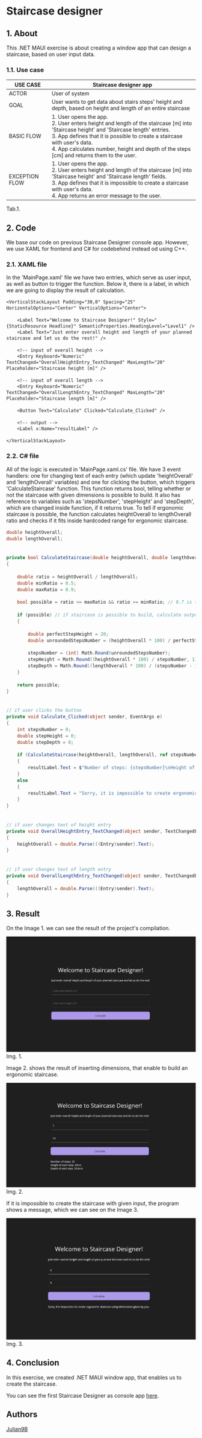 # Staircase designer

## 1. About

This .NET MAUI exercise is about creating a window app that can design a staircase, based on user input data.

### 1.1. Use case

| USE CASE       | Staircase designer app |
| -------------- | ---------------------- |
| ACTOR          | User of system |
| GOAL           | User wants to get data about stairs steps' height and depth, based on height and length of an entire staircase |
| BASIC FLOW     | 1. User opens the app. <br> 2. User enters height and length of the staircase [m] into 'Staircase height' and 'Staircase length' entries. <br> 3. App defines that it is possible to create a staircase with user's data. <br> 4. App calculates number, height and depth of the steps [cm] and returns them to the user. |
| EXCEPTION FLOW | 1. User opens the app. <br> 2. User enters height and length of the staircase [m] into 'Staircase height' and 'Staircase length' fields. <br> 3. App defines that it is impossible to create a staircase with user's data. <br> 4. App returns an error message to the user. |

Tab.1.

## 2. Code

We base our code on previous Staircase Designer console app. However, we use XAML for frontend and C# for codebehind instead od using C++.

### 2.1. XAML file

In the 'MainPage.xaml' file we have two entries, which serve as user input, as well as button to trigger the function. Below it, there is a label, in which we are going to display the result of calculation.

```xaml
<VerticalStackLayout Padding="30,0" Spacing="25" HorizontalOptions="Center" VerticalOptions="Center">
    
    <Label Text="Welcome to Staircase Designer!" Style="{StaticResource Headline}" SemanticProperties.HeadingLevel="Level1" />
    <Label Text="Just enter overall height and length of your planned staircase and let us do the rest!" />

    <!-- input of overall height -->
    <Entry Keyboard="Numeric" TextChanged="OverallHeightEntry_TextChanged" MaxLength="20" Placeholder="Staircase height [m]" />

    <!-- input of overall length -->
    <Entry Keyboard="Numeric" TextChanged="OverallLengthEntry_TextChanged" MaxLength="20" Placeholder="Staircase length [m]" />

    <Button Text="Calculate" Clicked="Calculate_Clicked" />

    <!-- output -->
    <Label x:Name="resultLabel" />

</VerticalStackLayout>
```

### 2.2. C# file

All of the logic is executed in 'MainPage.xaml.cs' file. We have 3 event handlers: one for changing text of each entry (which update 'heightOverall' and 'lengthOverall' variables) and one for clicking the button, which triggers 'CalculateStaircase' function. This function returns bool, telling whether or not the staircase with given dimensions is possible to build. It also has reference to variables such as 'stepsNumber', 'stepHeight' and 'stepDepth', which are changed inside function, if it returns true. To tell if ergonomic staircase is possible, the function calculates heightOverall to lengthOverall ratio and checks if it fits inside hardcoded range for ergonomic staircase.

```C#
double heightOverall;
double lengthOverall;


private bool CalculateStaircase(double heightOverall, double lengthOverall, ref int stepsNumber, ref double stepHeight, ref double stepDepth)
{

    double ratio = heightOverall / lengthOverall;
    double minRatio = 0.5;
    double maxRatio = 0.9;

    bool possible = ratio <= maxRatio && ratio >= minRatio; // 0.7 is the best ratio

    if (possible) // if staircase is possible to build, calculate output
    {

        double perfectStepHeight = 20;
        double unroundedStepsNumber = (heightOverall * 100) / perfectStepHeight;

        stepsNumber = (int) Math.Round(unroundedStepsNumber);
        stepHeight = Math.Round((heightOverall * 100) / stepsNumber, 1);
        stepDepth = Math.Round((lengthOverall * 100) / (stepsNumber - 1), 1);
    }

    return possible;
}


// if user clicks the button
private void Calculate_Clicked(object sender, EventArgs e)
{
    int stepsNumber = 0;
    double stepHeight = 0;
    double stepDepth = 0;

    if (CalculateStaircase(heightOverall, lengthOverall, ref stepsNumber, ref stepHeight, ref stepDepth)) // if the staircase is possible to build (calls the function at the same time)
    {
        resultLabel.Text = $"Number of steps: {stepsNumber}\nHeight of each step: {stepHeight}cm\nDepth of each step: {stepDepth}cm"; // change text of output label
    }
    else
    {
        resultLabel.Text = "Sorry, it is impossible to create ergonomic staircase using dimensions given by you."; // change text of output label
    }
}


// if user changes text of height entry
private void OverallHeightEntry_TextChanged(object sender, TextChangedEventArgs e)
{
    heightOverall = double.Parse(((Entry)sender).Text);
}


// if user changes text of length entry
private void OverallLengthEntry_TextChanged(object sender, TextChangedEventArgs e)
{
    lengthOverall = double.Parse(((Entry)sender).Text);
}
```

## 3. Result

On the Image 1. we can see the result of the project's compilation.

![Running application](../../images/SdStart.png)
Img. 1.

Image 2. shows the result of inserting dimensions, that enable to build an ergonomic staircase.

![Valid input](../../images/SdValidResult.png)
Img. 2.

If it is impossible to create the staircase with given input, the program shows a message, which we can see on the Image 3.

![Invalid input](../../images/SdInvalidResult.png)
Img. 3.

## 4. Conclusion

In this exercise, we created .NET MAUI window app, that enables us to create the staircase.

You can see the first Staircase Designer as console app [here](https://github.com/Julian9B/student_projects/tree/main/cpp/staircase-designer).

## Authors

[Julian9B](https://github.com/Julian9B)
